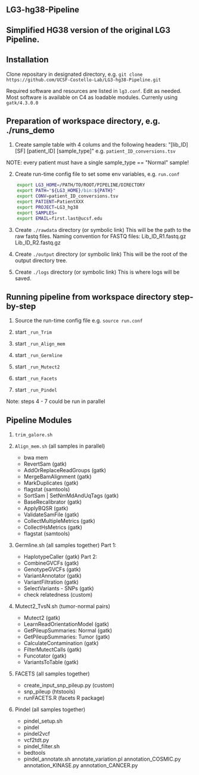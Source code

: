 ## LG3-hg38-Pipeline

## Simplified HG38 version of the original LG3 Pipeline.

## Installation

Clone repositary in designated directory, e.g.
`git clone https://github.com/UCSF-Costello-Lab/LG3-hg38-Pipeline.git`

Required software and resources are listed in `lg3.conf`.
Edit as needed. Most software is available on C4 as loadable modules.
Currenly using `gatk/4.3.0.0`

## Preparation of workspace directory, e.g. ./runs_demo

1. Create sample table with 4 colums and the following headers:
"[lib_ID]	[SF]	[patient_ID]	[sample_type]"
e.g. `patient_ID_conversions.tsv`

NOTE: every patient must have a single sample_type == "Normal" sample!

2. Create run-time config file to set some env variables,
e.g. `run.conf`

```sh
	export LG3_HOME=/PATH/TO/ROOT/PIPELINE/DIRECTORY
	export PATH="${LG3_HOME}/bin:${PATH}"
	export CONV=patient_ID_conversions.tsv
	export PATIENT=PatientXXX
	export PROJECT=LG3_hg38
	export SAMPLES=
	export EMAIL=first.last@ucsf.edu
```

3. Create `./rawdata` directory (or symbolic link)
	This will be the path to the raw fastq files.
	Naming convention for FASTQ files:
		Lib_ID_R1.fastq.gz
		Lib_ID_R2.fastq.gz

4. Create `./output` directory (or symbolic link) 
	This will be the root of the output directory tree.

5. Create `./logs` directory (or symbolic link)
	This is where logs will be saved.


## Running pipeline from workspace directory step-by-step

1. Source the run-time config file
	e.g. 
	`source run.conf`

2. start `_run_Trim`

3. start `_run_Align_mem`

4. start `_run_Germline`

5. start `_run_Mutect2`

6. start `_run_Facets`

7. start `_run_Pindel`

Note: steps 4 - 7  could be run in parallel


## Pipeline Modules

1. `trim_galore.sh`

2. `Align_mem.sh` (all samples in parallel)
	- bwa mem
	- RevertSam (gatk)
	- AddOrReplaceReadGroups (gatk)
	- MergeBamAlignment (gatk)
	- MarkDuplicates (gatk)
	- flagstat (samtools)
	- SortSam | SetNmMdAndUqTags (gatk)
	- BaseRecalibrator (gatk)
	- ApplyBQSR (gatk)
	- ValidateSamFile (gatk)
	- CollectMultipleMetrics (gatk)
	- CollectHsMetrics (gatk)
	- flagstat (samtools)

3. Germline.sh (all samples together)
	Part 1:
	- HaplotypeCaller (gatk)
	Part 2:
	- CombineGVCFs (gatk)
	- GenotypeGVCFs (gatk)
	- VariantAnnotator (gatk)
	- VariantFiltration (gatk)
	- SelectVariants - SNPs (gatk)
	- check relatedness (custom)

4. Mutect2_TvsN.sh (tumor-normal pairs)
	- Mutect2 (gatk)
	- LearnReadOrientationModel (gatk)
	- GetPileupSummaries: Normal (gatk)
	- GetPileupSummaries: Tumor (gatk)
	- CalculateContamination (gatk)
	- FilterMutectCalls (gatk)
	- Funcotator (gatk)
	- VariantsToTable (gatk)
	
5. FACETS (all samples together)
	- create_input_snp_pileup.py (custom)
	- snp_pileup (htstools)
	- runFACETS.R (facets R package)

6. Pindel (all samples together)
	- pindel_setup.sh
	- pindel 
	- pindel2vcf
	- vcf2tdt.py 
	- pindel_filter.sh
	- bedtools
	- pindel_annotate.sh
		annotate_variation.pl
		annotation_COSMIC.py
		annotation_KINASE.py
		annotation_CANCER.py

